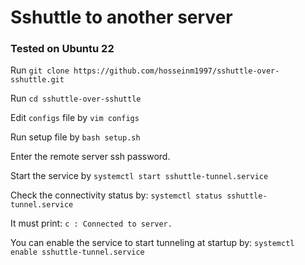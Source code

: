 # Sshuttle to another server

### Tested on Ubuntu 22

Run `git clone https://github.com/hosseinm1997/sshuttle-over-sshuttle.git`


Run `cd sshuttle-over-sshuttle`


Edit `configs` file by `vim configs`


Run setup file by `bash setup.sh`


Enter the remote server ssh password.


Start the service by `systemctl start sshuttle-tunnel.service`


Check the connectivity status by: `systemctl status sshuttle-tunnel.service`

It must print: `c : Connected to server.`


You can enable the service to start tunneling at startup by: `systemctl enable sshuttle-tunnel.service`

